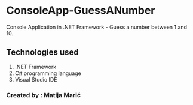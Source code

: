 # ConsoleApp-GuessANumber
Console Application in .NET Framework - Guess a number between 1 and 10.

## Technologies used
1. .NET Framework 
2. C# programming language
3. Visual Studio IDE

### Created by : Matija Marić
